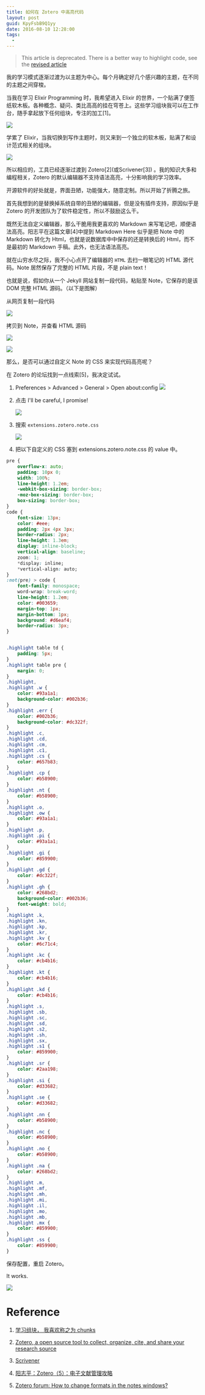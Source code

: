 ```yaml
---
title: 如何在 Zotero 中高亮代码
layout: post
guid: KpyFsbB9Q1yy
date: 2016-08-10 12:28:00
tags:
  - 
---
```


> This article is deprecated. There is a better way to highlight code, see the [revised article](/how-to-highlight-code-in-zotero-note-revised.html)

我的学习模式逐渐过渡为以主题为中心。每个月确定好几个感兴趣的主题，在不同的主题之间穿梭。

当我在学习 Elixir Programming 时，我希望进入 Elixir 的世界，一个贴满了便签纸软木板。各种概念、疑问、类比高高的挂在穹苍上。这些学习组块我可以在工作台，随手拿起放下任何组块，专注的加工[1]。

![](/media/files/2016/2016-08-10-elixir.jpeg)


学累了 Elixir，当我切换到写作主题时，则又来到一个独立的软木板，贴满了和设计范式相关的组块。

![](/media/files/2016/2016-08-10-writing.jpeg)

所以相应的，工具已经逐渐过渡到 Zotero\[2\](或Scrivener[3]) 。我的知识大多和编程相关，Zotero 的默认编辑器不支持语法高亮，十分影响我的学习效率。

开源软件的好处就是，界面丑陋，功能强大，随意定制。所以开始了折腾之旅。

首先我想到的是替换掉系统自带的丑陋的编辑器，但是没有插件支持，原因似乎是 Zotero 的开发团队为了软件稳定性，所以不鼓励这么干。


既然无法自定义编辑器，那么干脆用我更喜欢的 Markdown 来写笔记吧，顺便语法高亮。阳志平在这篇文章[4]中提到 Markdown Here 似乎是把 Note 中的 Markdown 转化为 Html，也就是说数据库中中保存的还是转换后的 Html，而不是最初的 Markdown 手稿。此外，也无法语法高亮。

就在山穷水尽之际，我不小心点开了编辑器的 `HTML` 去扫一眼笔记的 HTML 源代码。Note 居然保存了完整的 HTML 片段，不是 plain text！

也就是说，假如你从一个 Jekyll 网站复制一段代码，粘贴至 Note，它保存的是该 DOM 完整 HTML 源码。（以下是图解）

从网页复制一段代码

![](/media/files/2016/2016-08-10-copy-to-zotero.jpeg)

拷贝到 Note，并查看 HTML 源码

![](/media/files/2016/2016-08-10-check.jpg)

![](/media/files/2016/2016-08-10-html-code.jpeg)


那么，是否可以通过自定义 Note 的 CSS 来实现代码高亮呢？

在 Zotero 的论坛找到一点线索[5]，我决定试试。

1. Preferences > Advanced > General > Open about:config
    ![](/media/files/2016/2016-08-10-step1.jpeg)

2. 点击 I'll be careful, I promise!

    ![](/media/files/2016/2016-08-10-step2.jpeg)

3. 搜索 `extensions.zotero.note.css`

    ![](/media/files/2016/2016-08-10-step3.jpeg)

4. 把以下自定义的 CSS 塞到 extensions.zotero.note.css 的 value 中。

```css
pre {
    overflow-x: auto;
    padding: 10px 0;
    width: 100%;
    line-height: 1.2em;
    -webkit-box-sizing: border-box;
    -moz-box-sizing: border-box;
    box-sizing: border-box;
}
code {
    font-size: 13px;
    color: #eee;
    padding: 2px 4px 3px;
    border-radius: 2px;
    line-height: 1.3em;
    display: inline-block;
    vertical-align: baseline;
    zoom: 1;
    *display: inline;
    *vertical-align: auto;
}
:not(pre) > code {
    font-family: monospace;
    word-wrap: break-word;
    line-height: 1.2em;
    color: #003659;
    margin-top: 1px;
    margin-bottom: 1px;
    background: #d6eaf4;
    border-radius: 3px;
}


.highlight table td {
    padding: 5px;
}
.highlight table pre {
    margin: 0;
}
.highlight,
.highlight .w {
    color: #93a1a1;
    background-color: #002b36;
}
.highlight .err {
    color: #002b36;
    background-color: #dc322f;
}
.highlight .c,
.highlight .cd,
.highlight .cm,
.highlight .c1,
.highlight .cs {
    color: #657b83;
}
.highlight .cp {
    color: #b58900;
}
.highlight .nt {
    color: #b58900;
}
.highlight .o,
.highlight .ow {
    color: #93a1a1;
}
.highlight .p,
.highlight .pi {
    color: #93a1a1;
}
.highlight .gi {
    color: #859900;
}
.highlight .gd {
    color: #dc322f;
}
.highlight .gh {
    color: #268bd2;
    background-color: #002b36;
    font-weight: bold;
}
.highlight .k,
.highlight .kn,
.highlight .kp,
.highlight .kr,
.highlight .kv {
    color: #6c71c4;
}
.highlight .kc {
    color: #cb4b16;
}
.highlight .kt {
    color: #cb4b16;
}
.highlight .kd {
    color: #cb4b16;
}
.highlight .s,
.highlight .sb,
.highlight .sc,
.highlight .sd,
.highlight .s2,
.highlight .sh,
.highlight .sx,
.highlight .s1 {
    color: #859900;
}
.highlight .sr {
    color: #2aa198;
}
.highlight .si {
    color: #d33682;
}
.highlight .se {
    color: #d33682;
}
.highlight .nn {
    color: #b58900;
}
.highlight .nc {
    color: #b58900;
}
.highlight .no {
    color: #b58900;
}
.highlight .na {
    color: #268bd2;
}
.highlight .m,
.highlight .mf,
.highlight .mh,
.highlight .mi,
.highlight .il,
.highlight .mo,
.highlight .mb,
.highlight .mx {
    color: #859900;
}
.highlight .ss {
    color: #859900;
}
```

保存配置，重启 Zotero。

It works.

![](/media/files/2016/2016-08-10-it-works.jpeg)


# Reference

1. [学习组块， 我喜欢称之为 chunks](https://www.quora.com/What-is-the-most-effective-way-to-learn)

2. [Zotero, a open source tool to collect, organize, cite, and share your research source](https://www.zotero.org/)

3. [Scrivener](https://www.literatureandlatte.com/scrivener.php)

4. [阳志平：Zotero（5）：电子文献管理攻略 ](http://www.yangzhiping.com/tech/zotero1.html)

5. [Zotero forum: How to change formats in the notes windows?](https://forums.zotero.org/discussion/48647/how-to-change-formats-in-the-notes-windows-/)

